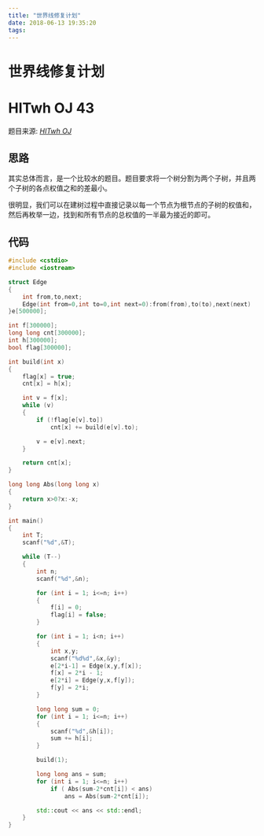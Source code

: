 ```yaml
---
title: "世界线修复计划"
date: 2018-06-13 19:35:20
tags: 
---
```


# 世界线修复计划

# HITwh OJ 43

<!--more-->

题目来源: [_HITwh OJ_](http://10.245.130.74:81/problem/43/)

## 思路

其实总体而言，是一个比较水的题目。题目要求将一个树分割为两个子树，并且两个子树的各点权值之和的差最小。

很明显，我们可以在建树过程中直接记录以每一个节点为根节点的子树的权值和，然后再枚举一边，找到和所有节点的总权值的一半最为接近的即可。

## 代码

```C++
#include <cstdio>
#include <iostream>

struct Edge
{
	int from,to,next;
	Edge(int from=0,int to=0,int next=0):from(from),to(to),next(next)	{}
}e[500000];

int f[300000];
long long cnt[300000];
int h[300000];
bool flag[300000];

int build(int x)
{
	flag[x] = true;
	cnt[x] = h[x];

	int v = f[x];
	while (v)
	{
		if (!flag[e[v].to])
			cnt[x] += build(e[v].to);

		v = e[v].next;
	}

	return cnt[x];
}

long long Abs(long long x)
{
	return x>0?x:-x;
}

int main()
{
	int T;
	scanf("%d",&T);

	while (T--)
	{
		int n;
		scanf("%d",&n);

		for (int i = 1; i<=n; i++)
		{
			f[i] = 0;
			flag[i] = false;
		}

		for (int i = 1; i<n; i++)
		{
			int x,y;
			scanf("%d%d",&x,&y);
			e[2*i-1] = Edge(x,y,f[x]);
			f[x] = 2*i - 1;
			e[2*i] = Edge(y,x,f[y]);
			f[y] = 2*i;
		}

		long long sum = 0;
		for (int i = 1; i<=n; i++)
		{
			scanf("%d",&h[i]);
			sum += h[i];
		}

		build(1);

		long long ans = sum;
		for (int i = 1; i<=n; i++)
			if ( Abs(sum-2*cnt[i]) < ans)
				ans = Abs(sum-2*cnt[i]);

		std::cout << ans << std::endl;
	}
}
```

